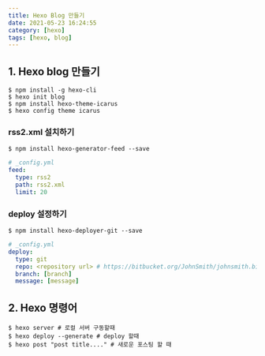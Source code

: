 ```yaml
---
title: Hexo Blog 만들기
date: 2021-05-23 16:24:55
category: [hexo]
tags: [hexo, blog]
---
```




## 1. Hexo blog 만들기

```shell
$ npm install -g hexo-cli
$ hexo init blog 
$ npm install hexo-theme-icarus
$ hexo config theme icarus
```


### rss2.xml 설치하기

```shell
$ npm install hexo-generator-feed --save
```

```yaml
# _config.yml 
feed:
  type: rss2
  path: rss2.xml
  limit: 20
```



### deploy 설정하기

```shell
$ npm install hexo-deployer-git --save
```



```yaml
# _config.yml 
deploy:
  type: git
  repo: <repository url> # https://bitbucket.org/JohnSmith/johnsmith.bitbucket.io
  branch: [branch]
  message: [message]
```



## 2. Hexo 명령어

```shell
$ hexo server # 로컬 서버 구동할때
$ hexo deploy --generate # deploy 할때
$ hexo post "post title...." # 새로운 포스팅 할 때
```

